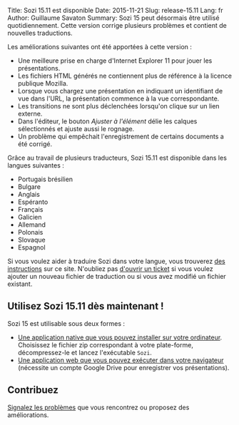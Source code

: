 Title: Sozi 15.11 est disponible
Date: 2015-11-21
Slug: release-15.11
Lang: fr
Author: Guillaume Savaton
Summary:
    Sozi 15 peut désormais être utilisé quotidiennement.
    Cette version corrige plusieurs problèmes et contient de nouvelles traductions.

Les améliorations suivantes ont été apportées à cette version&nbsp;:

* Une meilleure prise en charge d'Internet Explorer 11 pour jouer les présentations.
* Les fichiers HTML générés ne contiennent plus de référence à la licence publique Mozilla.
* Lorsque vous chargez une présentation en indiquant un identifiant de vue dans l'URL, la présentation commence à la vue correspondante.
* Les transitions ne sont plus déclenchées lorsqu'on clique sur un lien externe.
* Dans l'éditeur, le bouton *Ajuster à l'élément* délie les calques sélectionnés et ajuste aussi le rognage.
* Un problème qui empêchait l'enregistrement de certains documents a été corrigé.

Grâce au travail de plusieurs traducteurs, Sozi 15.11 est disponible dans les langues suivantes&nbsp;:

* Portugais brésilien
* Bulgare
* Anglais
* Espéranto
* Français
* Galicien
* Allemand
* Polonais
* Slovaque
* Espagnol

Si vous voulez aider à traduire Sozi dans votre langue, vous trouverez [des instructions](|filename|/pages/fr/translate-editor.md) sur ce site.
N'oubliez pas [d'ouvrir un ticket](https://github.com/senshu/Sozi/issues) si vous voulez ajouter
un nouveau fichier de traduction ou si vous avez modifié un fichier existant.


Utilisez Sozi 15.11 dès maintenant&nbsp;!
-----------------------------------------

Sozi 15 est utilisable sous deux formes&nbsp;:

* [Une application native que vous pouvez installer sur votre ordinateur](https://github.com/senshu/Sozi/releases/tag/15.11).
  Choisissez le fichier zip correspondant à votre plate-forme, décompressez-le et lancez l'exécutable `Sozi`.
* [Une application web que vous pouvez exécuter dans votre navigateur](/demo)
  (nécessite un compte Google Drive pour enregistrer vos présentations).

Contribuez
----------

[Signalez les problèmes](https://github.com/senshu/Sozi/issues) que vous rencontrez
ou proposez des améliorations.
